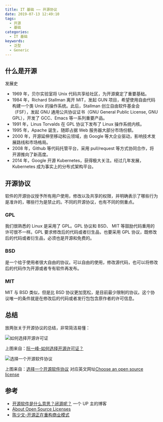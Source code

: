 ```yaml
---
title: IT 基础 —— 开源协议
date: 2019-07-13 12:49:10
tags:
  - 开源
  - 基础
categories:
  - IT 基础
keywords:
  - 泛型
  - Generic
---
```


## 什么是开源

发展史

- 1969 年，贝尔实验室将 Unix 代码共享给社区，为开源奠定了重要基础。
- 1984 年，Richard Stallman 离开 MIT，发起 GUN 项目，希望使用自由代码构建一个类 Unix 的操作系统。此后，Stallman 创立自由软件基金会（FSF），发起 GNU 通用公共协议证书（GNU General Public License, GNU GPL），开发了 GCC、Emacs 等一系列重要产品。
- 1991 年，Linus Torvalds 在 GPL 协议下发布了 Linux 操作系统内核。
- 1995 年，Apache 诞生，随即占据 Web 服务器大部分市场份额。
- 2000 年，开源延伸至移动和云领域，由 Google 等大企业驱动，影响技术发展路线和市场格局。
- 2008 年，Github 等代码托管平台，采用 pull/request 等方式协同合作，将开源推向了新高度。
- 2014 年，Google 开源 Kubernetes，获得极大关注。经过几年发展，Kubernetes 成为事实上的分布式架构平台。

## 开源协议

软件的开源协议授予所有用户使用，修改以及共享的权限，并明确表示了哪些行为是准许的，哪些行为是禁止的。不同的开源协议，也有不同的侧重点。

### GPL

我们很熟悉的 Linux 是采用了 GPL。GPL 协议和 BSD、 MIT 等鼓励代码重用的许可很不一样。GPL 要求修改后的代码或者衍生品，也要采用 GPL 协议，既修改后的代码或者衍生品，必须也是开源和免费的。

### BSD

是一个给于使用者很大自由的协议。可以自由的使用，修改源代码，也可以将修改后的代码作为开源或者专有软件再发布。

### MIT

MIT 与 BSD 类似，但是比 BSD 协议更加宽松，是目前最少限制的协议。这个协议唯一的条件就是在修改后的代码或者发行包包含原作者的许可信息。

## 总结

放两张关于开源协议的总结，非常简洁易懂：

![如何选择开源许可证](https://gitee.com/michael_xiang/images/raw/master/free_software_licenses.png)

上图来自：[阮一峰-如何选择开源许可证？](http://www.ruanyifeng.com/blog/2011/05/how_to_choose_free_software_licenses.html)

![选择一个开源软件协议](https://gitee.com/michael_xiang/images/raw/master/pudhS6.png)

上图来自：[选择一个开源软件协议](http://choosealicense.online/) 对应英文网址[Choose an open source license](https://choosealicense.com)

## 参考

- [开源软件是什么意思？闭源呢？](https://www.kenzhishi.com/1731.html) 一个 UP 主的博客
- [About Open Source Licenses](https://opensource.org/licenses)
- [陈少文-开源正在重构商业模式](https://www.chenshaowen.com/blog/open-source-is-refactoring-the-business-model.html)

